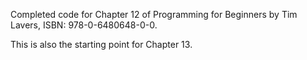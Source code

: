 Completed code for Chapter 12 of Programming for Beginners by Tim Lavers, ISBN: 978-0-6480648-0-0.

This is also the starting point for Chapter 13.

